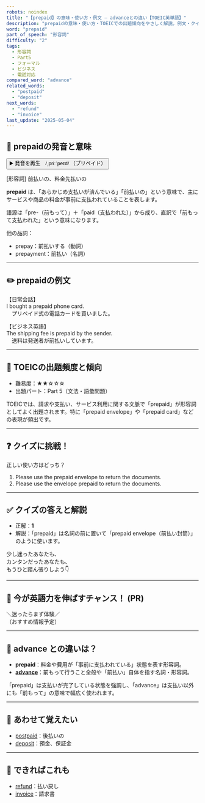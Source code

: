 ```yaml
---
robots: noindex
title: "【prepaid】の意味・使い方・例文 ― advanceとの違い【TOEIC英単語】"
description: "prepaidの意味・使い方・TOEICでの出題傾向をやさしく解説。例文・クイズ付きでadvanceとの違いもわかりやすく学べます。"
word: "prepaid"
part_of_speech: "形容詞"
difficulty: "2"
tags:
  - 形容詞
  - Part5
  - フォーマル
  - ビジネス
  - 電話対応
compared_word: "advance"
related_words:
  - "postpaid"
  - "deposit"
next_words:
  - "refund"
  - "invoice"
last_update: "2025-05-04"
---
```


## 🔰 prepaidの発音と意味

<button class="play-audio" onclick="playTTS('prepaid')">
  <span class="play-audio-main">
    ▶️ 発音を再生　/ˌpriːˈpeɪd/
  </span>
  <span class="play-audio-sub">
    （プリペイド）
  </span>
</button>

[形容詞] 前払いの、料金先払いの

**prepaid** は、「あらかじめ支払いが済んでいる」「前払いの」という意味で、主にサービスや商品の料金が事前に支払われていることを表します。

語源は「pre-（前もって）」＋「paid（支払われた）」から成り、直訳で「前もって支払われた」という意味になります。

他の品詞：  
- prepay：前払いする（動詞）
- prepayment：前払い（名詞）

---

## ✏️ prepaidの例文

【日常会話】  
I bought a prepaid phone card.  
　プリペイド式の電話カードを買いました。

【ビジネス英語】  
The shipping fee is prepaid by the sender.  
　送料は発送者が前払いしています。

---

## 🎯 TOEICの出題頻度と傾向

- 難易度：★★☆☆☆
- 出題パート：Part 5（文法・語彙問題）

TOEICでは、請求や支払い、サービス利用に関する文脈で「prepaid」が形容詞としてよく出題されます。特に「prepaid envelope」や「prepaid card」などの表現が頻出です。

---

## ❓ クイズに挑戦！

正しい使い方はどっち？

1. Please use the prepaid envelope to return the documents.  
2. Please use the envelope prepaid to return the documents.

---

## ✅ クイズの答えと解説

- 正解：**1**
- 解説：「prepaid」は名詞の前に置いて「prepaid envelope（前払い封筒）」のように使います。

少し迷ったあなたも、  
カンタンだったあなたも、  
もうひと踏ん張りしよう👇️

---

## 🚀 今が英語力を伸ばすチャンス！ (PR)

<div class="info-center">
＼迷ったらまず体験／<br>  
（おすすめ情報予定）
</div>

---

## 🤔  advance との違いは？

- **prepaid**：料金や費用が「事前に支払われている」状態を表す形容詞。
- **[advance](/word/advance/)**：前もって行うこと全般や「前払い」自体を指す名詞・形容詞。

「prepaid」は支払いが完了している状態を強調し、「advance」は支払い以外にも「前もって」の意味で幅広く使われます。

---

## 🧩 あわせて覚えたい

- [postpaid](/word/postpaid/)：後払いの
- [deposit](/word/deposit/)：預金、保証金

---

## 📖 できればこれも

- [refund](/word/refund/)：払い戻し
- [invoice](/word/invoice/)：請求書

<!-- cvid: aid04_bid39 -->
